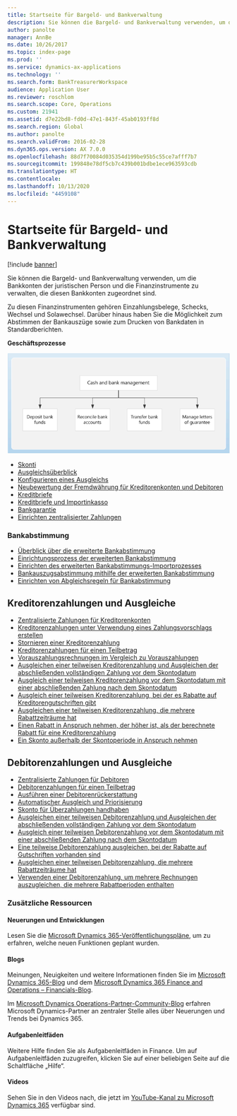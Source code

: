 ```yaml
---
title: Startseite für Bargeld- und Bankverwaltung
description: Sie können die Bargeld- und Bankverwaltung verwenden, um die Bankkonten der juristischen Person und die Finanzinstrumente zu verwalten, die diesen Bankkonten zugeordnet sind.
author: panolte
manager: AnnBe
ms.date: 10/26/2017
ms.topic: index-page
ms.prod: ''
ms.service: dynamics-ax-applications
ms.technology: ''
ms.search.form: BankTreasurerWorkspace
audience: Application User
ms.reviewer: roschlom
ms.search.scope: Core, Operations
ms.custom: 21941
ms.assetid: d7e22bd8-fd0d-47e1-843f-45ab0193ff8d
ms.search.region: Global
ms.author: panolte
ms.search.validFrom: 2016-02-28
ms.dyn365.ops.version: AX 7.0.0
ms.openlocfilehash: 88d7f70084d035354d199be95b5c55ce7afff7b7
ms.sourcegitcommit: 199848e78df5cb7c439b001bdbe1ece963593cdb
ms.translationtype: HT
ms.contentlocale: 
ms.lasthandoff: 10/13/2020
ms.locfileid: "4459108"
---
```

# <a name="cash-and-bank-management-home-page"></a>Startseite für Bargeld- und Bankverwaltung

[!include [banner](../includes/banner.md)]

Sie können die Bargeld- und Bankverwaltung verwenden, um die Bankkonten der juristischen Person und die Finanzinstrumente zu verwalten, die diesen Bankkonten zugeordnet sind. 

Zu diesen Finanzinstrumenten gehören Einzahlungsbelege, Schecks, Wechsel und Solawechsel. Darüber hinaus haben Sie die Möglichkeit zum Abstimmen der Bankauszüge sowie zum Drucken von Bankdaten in Standardberichten.

**Geschäftsprozesse**

[![Geschäftsprozess](./media/Cash-process.PNG)](./media/Cash-process.PNG)

-   [Skonti](cash-discounts.md)
-   [Ausgleichsüberblick](settlement-overview.md)
-   [Konfigurieren eines Ausgleichs](configure-settlement.md)
-   [Neubewertung der Fremdwährung für Kreditorenkonten und Debitoren](foreign-currency-revaluation-accounts-payable-accounts-receivable.md)
-   [Kreditbriefe](letters-of-credit.md)
-   [Kreditbriefe und Importinkasso](letters-of-credit-import-collections.md)
-   [Bankgarantie](letters-of-guarantee.md)
-   [Einrichten zentralisierter Zahlungen](set-up-centralized-payments.md)

### <a name="bank-reconciliation"></a>Bankabstimmung

-   [Überblick über die erweiterte Bankabstimmung](advanced-bank-reconciliation-overview.md)
-   [Einrichtungsprozess der erweiterten Bankabstimmung](configure-advanced-bank-reconciliation.md)
-   [Einrichten des erweiterten Bankabstimmungs-Importprozesses](set-up-advanced-bank-reconciliation-import-process.md)
-   [Bankauszugsabstimmung mithilfe der erweiterten Bankabstimmung](reconcile-bank-statements-advanced-bank-reconciliation.md)
-   [Einrichten von Abgleichsregeln für Bankabstimmung](set-up-bank-reconciliation-matching-rules.md)


## <a name="accounts-payable-payments-and-settlements"></a>Kreditorenzahlungen und Ausgleiche
-   [Zentralisierte Zahlungen für Kreditorenkonten](../accounts-payable/centralized-payments-accounts-payable.md)
-   [Kreditorenzahlungen unter Verwendung eines Zahlungsvorschlags erstellen](../accounts-payable/create-vendor-payments-payment-proposal.md)
-   [Stornieren einer Kreditorenzahlung](../accounts-payable/reverse-vendor-payment.md)
-   [Kreditorenzahlungen für einen Teilbetrag](../accounts-payable/vendor-payments-partial-amount.md)
-   [Vorauszahlungsrechnungen im Vergleich zu Vorauszahlungen](../accounts-payable/prepayments-invoices-vs-prepayments.md)
-   [Ausgleichen einer teilweisen Kreditorenzahlung und Ausgleichen der abschließenden vollständigen Zahlung vor dem Skontodatum](../accounts-payable/settle-partial-vendor-payment-or-final-payment-before-discount.md)
-   [Ausgleich einer teilweisen Kreditorenzahlung vor dem Skontodatum mit einer abschließenden Zahlung nach dem Skontodatum](../accounts-payable/settle-partial-vendor-payment-before-discount-or-final-payment-after.md)
-   [Ausgleich einer teilweisen Kreditorenzahlung, bei der es Rabatte auf Kreditorengutschriften gibt](../accounts-payable/settle-partial-vendor-payment-discounts-vendor-credit-notes.md)
-   [Ausgleichen einer teilweisen Kreditorenzahlung, die mehrere Rabattzeiträume hat](../accounts-payable/settle-partial-vendor-payment-multiple-discount-periods.md)
-   [Einen Rabatt in Anspruch nehmen, der höher ist, als der berechnete Rabatt für eine Kreditorenzahlung](../accounts-payable/take-discount-more-calculated-discount-vendor-payment.md)
-   [Ein Skonto außerhalb der Skontoperiode in Anspruch nehmen](../accounts-payable/take-cash-discount-outside-cash-discount-timeframe.md)

## <a name="accounts-receivable-payments-and-settlements"></a>Debitorenzahlungen und Ausgleiche
-   [Zentralisierte Zahlungen für Debitoren](../accounts-receivable/centralized-payments-accounts-receivable.md)
-   [Debitorenzahlungen für einen Teilbetrag](../accounts-receivable/customer-payments-partial-amount.md)
-   [Ausführen einer Debitorenrückerstattung](../accounts-receivable/reimburse-customers.md)
-   [Automatischer Ausgleich und Priorisierung](../accounts-receivable/automatic-settlement-prioritization.md)
-   [Skonto für Überzahlungen handhaben](../cash-bank-management/cash-discount-handling-overpayments.md)
-   [Ausgleichen einer teilweisen Debitorenzahlung und Ausgleichen der abschließenden vollständigen Zahlung vor dem Skontodatum](../accounts-payable/settle-partial-customer-payment-or-final-payment-before-discount.md)
-   [Ausgleich einer teilweisen Debitorenzahlung vor dem Skontodatum mit einer abschließenden Zahlung nach dem Skontodatum](../accounts-receivable/settle-partial-customer-payment-before-discount-or-final-payment-after.md)
-   [Eine teilweise Debitorenzahlung ausgleichen, bei der Rabatte auf Gutschriften vorhanden sind](../accounts-receivable/settle-partial-customer-payment-discounts-credit-notes.md)
-   [Ausgleichen einer teilweisen Debitorenzahlung, die mehrere Rabattzeiträume hat](../accounts-receivable/settle-partial-customer-payment-multiple-discount-periods.md)
-   [Verwenden einer Debitorenzahlung, um mehrere Rechnungen auszugleichen, die mehrere Rabattperioden enthalten](../accounts-receivable/customer-payment-settle-multiple-invoices-multiple-discount-periods.md)



### <a name="additional-resources"></a>Zusätzliche Ressourcen

#### <a name="whats-new-and-in-development"></a>Neuerungen und Entwicklungen

Lesen Sie die [Microsoft Dynamics 365-Veröffentlichungspläne](https://go.microsoft.com/fwlink/?linkid=2010158), um zu erfahren, welche neuen Funktionen geplant wurden. 

#### <a name="blogs"></a>Blogs

Meinungen, Neuigkeiten und weitere Informationen finden Sie im [Microsoft Dynamics 365-Blog](https://community.dynamics.com/b/msftdynamicsblog?c=Enterprise) und dem [Microsoft Dynamics 365 Finance and Operations – Financials-Blog](https://community.dynamics.com/365/financeandoperations/b/financials).

Im [Microsoft Dynamics Operations-Partner-Community-Blog](https://community.dynamics.com/partner/b/operationspartnercommunityblog) erfahren Microsoft Dynamics-Partner an zentraler Stelle alles über Neuerungen und Trends bei Dynamics 365.

#### <a name="task-guides"></a>Aufgabenleitfäden
Weitere Hilfe finden Sie als Aufgabenleitfäden in Finance. Um auf Aufgabenleitfäden zuzugreifen, klicken Sie auf einer beliebigen Seite auf die Schaltfläche „Hilfe“.

#### <a name="videos"></a>Videos

Sehen Sie in den Videos nach, die jetzt im [YouTube-Kanal zu Microsoft Dynamics 365](https://www.youtube.com/channel/UCJGCg4rB3QSs8y_1FquelBQ) verfügbar sind.
